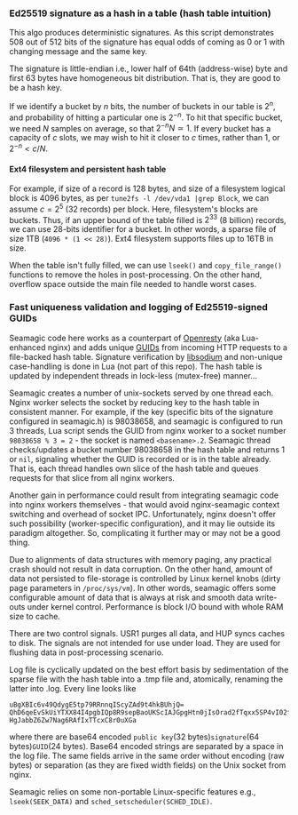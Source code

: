 ### Ed25519 signature as a hash in a table (hash table intuition)
This algo produces deterministic signatures. As this script demonstrates 508 out of 512 bits of the signature has equal odds of coming as 0 or 1 with changing message and the same key.

The signature is little-endian i.e., lower half of 64th (address-wise) byte and first 63 bytes have homogeneous bit distribution. That is, they are good to be a hash key.

If we identify a bucket by $n$ bits, the number of buckets in our table is $2^n$, and probability of hitting a particular one is $2^{-n}$. To hit that specific bucket, we need $N$ samples on average, so that $2^{-n}N\simeq1$. If every bucket has a capacity of $c$ slots, we may wish to hit it closer to $c$ times, rather than 1, or $2^{-n} < c/N$.
#### Ext4 filesystem and persistent hash table
For example, if size of a record is 128 bytes, and size of a filesystem logical block is 4096 bytes, as per `tune2fs -l /dev/vda1 |grep Block`, we can assume $c=2^5$ (32 records) per block. Here, filesystem's blocks are buckets. Thus, if an upper bound of the table filled is $2^{33}$ (8 billion) records, we can use 28-bits identifier for a bucket. In other words, a sparse file of size 1TB (`4096 * (1 << 28)`). Ext4 filesystem supports files up to 16TB in size.

When the table isn't fully filled, we can use `lseek()` and `copy_file_range()` functions to remove the holes in post-processing. On the other hand, overflow space outside the main file needed to handle worst cases.
### Fast uniqueness validation and logging of Ed25519-signed GUIDs
Seamagic code here works as a counterpart of [Openresty](https://openresty.com/en/) (aka Lua-enhanced nginx) and adds unique [GUIDs](https://en.wikipedia.org/wiki/Universally_unique_identifier) from incoming HTTP requests to a file-backed hash table. Signature verification by [libsodium](https://opm.openresty.org/package/jprjr/luasodium/) and non-unique case-handling is done in Lua (not part of this repo). The hash table is updated by independent threads in lock-less (mutex-free) manner...

Seamagic creates a number of unix-sockets served by one thread each. Nginx worker selects the socket by reducing key to the hash table in consistent manner. For example, if the key (specific bits of the signature configured in seamagic.h) is 98038658, and seamagic is configured to run 3 threads, Lua script sends the GUID from nginx worker to a socket number `98038658 % 3 = 2` - the socket is named `<basename>.2`. Seamagic thread checks/updates a bucket number 98038658 in the hash table and returns 1 or `nil`, signaling whether the GUID is recorded or is in the table already. That is, each thread handles own slice of the hash table and queues requests for that slice from all nginx workers.

Another gain in performance could result from integrating seamagic code into nginx workers themselves - that would avoid nginx-seamagic context switching and overhead of socket IPC. Unfortunately, nginx doesn't offer such possibility (worker-specific configuration), and it may lie outside its paradigm altogether. So, complicating it further may or may not be a good thing.

Due to alignments of data structures with memory paging, any practical crash should not result in data corruption. On the other hand, amount of data not persisted to file-storage is controlled by Linux kernel knobs (dirty page parameters in `/proc/sys/vm`). In other words, seamagic offers some configurable amount of data that is always at risk and smooth data write-outs under kernel control. Performance is block I/O bound with whole RAM size to cache.

There are two control signals. USR1 purges all data, and HUP syncs caches to disk. The signals are not intended for use under load. They are used for flushing data in post-processing scenario.

Log file is cyclically updated on the best effort basis by sedimentation of the sparse file with the hash table into a .tmp file and, atomically, renaming the latter into .log. Every line looks like

    uBgXBIc6v49QdygE5tp79RRnnqIScyZAd9t4hkBUhjQ= QhD6qeEvSkUiYTXX84I4pgbIQp8R9sepBaoUKScIAJGpgHtn0jIsOrad2fTqxx5SP4vI02f8RIST1aUibNcdBg== HgJabbZ6Zw7Nag6RAfIxTTcxC8r0uXGa
where there are base64 encoded `public key`(32 bytes)`signature`(64 bytes)`GUID`(24 bytes). Base64 encoded strings are separated by a space in the log file. The same fields arrive in the same order without encoding (raw bytes) or separation (as they are fixed width fields) on the Unix socket from nginx.

Seamagic relies on some non-portable Linux-specific features e.g., `lseek(SEEK_DATA)` and `sched_setscheduler(SCHED_IDLE)`.
